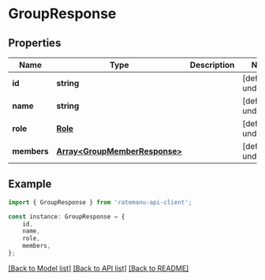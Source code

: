 # GroupResponse


## Properties

Name | Type | Description | Notes
------------ | ------------- | ------------- | -------------
**id** | **string** |  | [default to undefined]
**name** | **string** |  | [default to undefined]
**role** | [**Role**](Role.md) |  | [default to undefined]
**members** | [**Array&lt;GroupMemberResponse&gt;**](GroupMemberResponse.md) |  | [default to undefined]

## Example

```typescript
import { GroupResponse } from 'ratemanu-api-client';

const instance: GroupResponse = {
    id,
    name,
    role,
    members,
};
```

[[Back to Model list]](../README.md#documentation-for-models) [[Back to API list]](../README.md#documentation-for-api-endpoints) [[Back to README]](../README.md)

